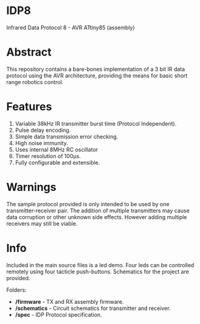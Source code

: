 # IDP8
Infrared Data Protocol 8 - AVR ATtiny85 (assembly)

# Abstract
This repository contains a bare-bones implementation of a 3 bit IR data protocol using the AVR architecture, providing the means for basic short range robotics control.

# Features
1. Variable 38kHz IR transmitter burst time (Protocol Independent).
2. Pulse delay encoding.
3. Simple data transmission error checking.
4. High noise immunity.
5. Uses internal 8MHz RC oscillator
6. Timer resolution of 100μs. 
7. Fully configurable and extensible.



# Warnings
The sample protocol provided is only intended to be used by one transmitter-receiver pair. The addition of multiple transmitters may cause data corruption or other unknown side effects. However adding multiple receivers may still be viable.

# Info
Included in the main source files is a led demo. Four leds can be controlled remotely using four tacticle push-buttons.  Schematics for the project are provided.

Folders:
* **/firmware** - TX and RX assembly firmware.
* **/schematics** - Circuit schematics for transmitter and receiver.
* **/spec** - IDP Protocol specification.
